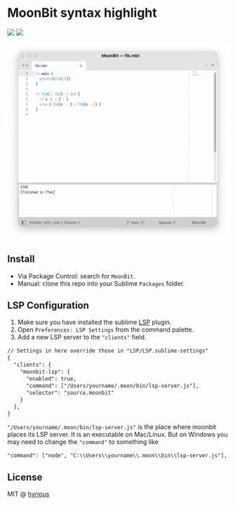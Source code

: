 # MoonBit syntax highlight

[![](https://img.shields.io/badge/license-MIT-brightgreen)](./LICENSE.txt)
[![](https://img.shields.io/badge/Sublime%20Text-4-ff9800)](https://www.sublimetext.com/blog/articles/sublime-text-4)

<p align="center">
  <picture>
    <source media="(prefers-color-scheme: dark)" srcset="./images/screenshot-dark.png">
    <source media="(prefers-color-scheme: light)" srcset="./images/screenshot-light.png">
    <img alt="screenshot" src="./images/screenshot-light.png">
  </picture>
</p>

## Install

- Via Package Control: search for `MoonBit`.
- Manual: clone this repo into your Sublime `Packages` folder.

## LSP Configuration

1. Make sure you have installed the sublime [LSP](https://github.com/sublimelsp/LSP) plugin.
2. Open `Preferences: LSP Settings` from the command palette.
3. Add a new LSP server to the `"clients"` field.

```jsonc
// Settings in here override those in "LSP/LSP.sublime-settings"
{
  "clients": {
    "moonbit-lsp": {
      "enabled": true,
      "command": ["/Users/yourname/.moon/bin/lsp-server.js"],
      "selector": "source.moonbit"
    }
  },
}
```

`"/Users/yourname/.moon/bin/lsp-server.js"` is the place where moonbit places its LSP server.
It is an executable on Mac/Linux. But on Windows you may need to change the `"command"` to something like

```jsonc
"command": ["node", "C:\\Users\\yourname\\.moon\\bin\\lsp-server.js"],
```

## License

MIT @ [hyrious](https://github.com/hyrious)
